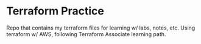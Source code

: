 # Terraform Practice

Repo that contains my terraform files for learning w/ labs, notes, etc. Using terraform w/ AWS, following Terraform Associate learning path.
